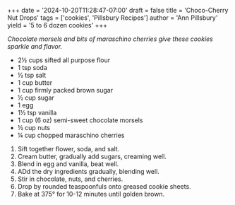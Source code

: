 +++
date = '2024-10-20T11:28:47-07:00'
draft = false
title = 'Choco-Cherry Nut Drops'
tags = ['cookies', 'Pillsbury Recipes']
author = 'Ann Pillsbury'
yield = '5 to 6 dozen cookies'
+++

_Chocolate morsels and bits of maraschino cherries give these cookies sparkle and flavor._

* 2½ cups sifted all purpose flour
* 1 tsp soda
* ½ tsp salt
* 1 cup butter
* 1 cup firmly packed brown sugar
* ½ cup sugar
* 1 egg
* 1½ tsp vanilla
* 1 cup (6 oz) semi-sweet chocolate morsels
* ½ cup nuts
* ¼ cup chopped maraschino cherries

1. Sift together flower, soda, and salt.
2. Cream butter, gradually add sugars, creaming well.
3. Blend in egg and vanilla, beat well.
4. ADd the dry ingredients gradually, blending well.
5. Stir in chocolate, nuts, and cherries.
6. Drop by rounded teaspoonfuls onto greased cookie sheets.
7. Bake at 375° for 10-12 minutes until golden brown.